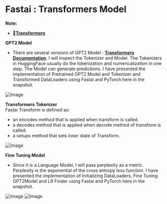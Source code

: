 # **Fastai : Transformers Model**

**Note:**
- 📑[**Transformers**](https://github.com/ThinamXx/Fastai/blob/main/20.%20Transformers/Transformers.ipynb)

**GPT2 Model**
- There are several versions of GPT2 Model : [**Transformers Documentation**](https://huggingface.co/transformers/pretrained_models.html). I will inspect the Tokenizer and Model. The Tokenizers in HuggingFace usually do the tokenization and numericalization in one step. The Model can generate predictions. I have presented the implementation of Pretrained GPT2 Model and Tokenizer and Transformed DataLoaders using Fastai and PyTorch here in the snapshot.

![Image](https://github.com/ThinamXx/300Days__MachineLearningDeepLearning/blob/main/Images/Day%20299a.PNG)

**Transformers Tokenizer**  
Fastai Transform is defined as:
- an encodes method that is applied when transform is called.
- a decodes method that is applied when decode method of transform is called.
- a setups method that sets inner state of Transform.

![Image](https://github.com/ThinamXx/300Days__MachineLearningDeepLearning/blob/main/Images/Day%20299b.PNG)

**Fine Tuning Model**
- Since it is a Language Model, I will pass perplexity as a metric. Perplexity is the exponential of the cross entropy loss function. I have presented the implementation of Initializing DataLoaders, Fine Tuning GPT2Model and LR Finder using Fastai and PyTorch here in the snapshot. 

![Image](https://github.com/ThinamXx/300Days__MachineLearningDeepLearning/blob/main/Images/Day%20300a.PNG)
![Image](https://github.com/ThinamXx/300Days__MachineLearningDeepLearning/blob/main/Images/Day%20300b.PNG)
